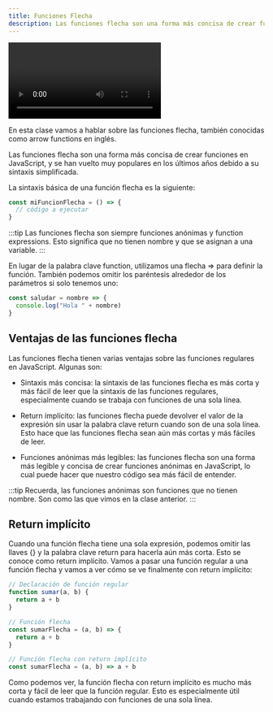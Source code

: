 ```yaml
---
title: Funciones Flecha
description: Las funciones flecha son una forma más concisa de crear funciones en JavaScript, y se han vuelto muy populares en los últimos años debido a su sintaxis simplificada.
---
```


<video class="container video" controls>
    <source src="/assets/video/funciones/arrow-functions.mp4" type="video/mp4">
</video>

En esta clase vamos a hablar sobre las funciones flecha, también conocidas como arrow functions en inglés.

Las funciones flecha son una forma más concisa de crear funciones en JavaScript, y se han vuelto muy populares en los últimos años debido a su sintaxis simplificada.

La sintaxis básica de una función flecha es la siguiente:

``` js title="Función Flecha"
const miFuncionFlecha = () => {
  // código a ejecutar
}
```

:::tip
Las funciones flecha son siempre funciones anónimas y function expressions. Esto significa que no tienen nombre y que se asignan a una variable.
:::

En lugar de la palabra clave function, utilizamos una flecha => para definir la función. También podemos omitir los paréntesis alrededor de los parámetros si solo tenemos uno:

``` js title="Función Flecha Ejemplo"
const saludar = nombre => {
  console.log("Hola " + nombre)
}
```

## Ventajas de las funciones flecha
Las funciones flecha tienen varias ventajas sobre las funciones regulares en JavaScript. Algunas son:

- Sintaxis más concisa: la sintaxis de las funciones flecha es más corta y más fácil de leer que la sintaxis de las funciones regulares, especialmente cuando se trabaja con funciones de una sola línea.

- Return implícito: las funciones flecha puede devolver el valor de la expresión sin usar la palabra clave return cuando son de una sola línea. Esto hace que las funciones flecha sean aún más cortas y más fáciles de leer.

- Funciones anónimas más legibles: las funciones flecha son una forma más legible y concisa de crear funciones anónimas en JavaScript, lo cual puede hacer que nuestro código sea más fácil de entender.

:::tip
Recuerda, las funciones anónimas son funciones que no tienen nombre. Son como las que vimos en la clase anterior.
:::

## Return implícito
Cuando una función flecha tiene una sola expresión, podemos omitir las llaves {} y la palabra clave return para hacerla aún más corta. Esto se conoce como return implícito. Vamos a pasar una función regular a una función flecha y vamos a ver cómo se ve finalmente con return implícito:

``` js title="Return Implícito"
// Declaración de función regular
function sumar(a, b) {
  return a + b
}

// Función flecha
const sumarFlecha = (a, b) => {
  return a + b
}

// Función flecha con return implícito
const sumarFlecha = (a, b) => a + b
```

Como podemos ver, la función flecha con return implícito es mucho más corta y fácil de leer que la función regular. Esto es especialmente útil cuando estamos trabajando con funciones de una sola línea.